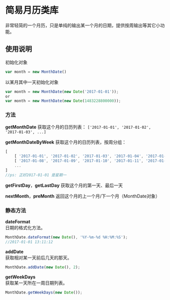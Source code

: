 # 简易月历类库

非常轻简的一个月历，只是单纯的输出某一个月的日期，提供按周输出等其它小功能。

## 使用说明

初始化对象

~~~javascript
var month = new MonthDate()
~~~

以某月其中一天初始化对象
~~~javascript
var month = new MonthDate(new Date('2017-01-01'));
or
var month = new MonthDate(new Date(1483228800000));
~~~

### 方法

**getMonthDate**
获取这个月的日历列表：
`['2017-01-01', '2017-01-02', '2017-01-03', ...]`

**getMonthDateByWeek**
获取这个月的日历列表，按周分组：
~~~javascript
[
    [ '2017-01-01', '2017-01-02', '2017-01-03', '2017-01-04', '2017-01-05', '2017-01-06', '2017-01-07' ],
    [ '2017-01-08', '2017-01-09', '2017-01-10', '2017-01-11', '2017-01-12', '2017-01-13', '2017-01-14' ],
    ...
]
//ps: 正好2017-01-01 是星期一
~~~

**getFirstDay**，**getLastDay**
获取这个月的第一天、最后一天

**nextMonth**，**preMonth**
返回这个月的上一个月/下一个月（MonthDate对象）

### 静态方法

**dateFormat**  
日期的格式化方法。

~~~javascript
MonthDate.dateFormat(new Date(), '%Y-%m-%d %H:%M:%S');
//2017-01-01 13:11:12
~~~

**addDate**  
获取相对某一天前后几天的那天。

~~~javascript
MonthDate.addDate(new Date(), 2);
~~~

**getWeekDays**  
获取某一天所在一周日期列表。

~~~javascript
MonthDate.getWeekDays(new Date());
~~~